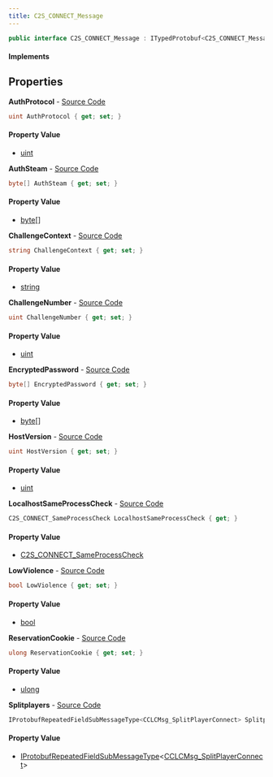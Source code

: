 ```yaml
---
title: C2S_CONNECT_Message
---
```


```csharp
public interface C2S_CONNECT_Message : ITypedProtobuf<C2S_CONNECT_Message>, INativeHandle
```

#### Implements

## Properties

**AuthProtocol** - [Source Code](https://github.com/swiftly-solution/swiftlys2/blob/master/managed/src/SwiftlyS2.Generated/Protobufs/Interfaces/C2S_CONNECT_Message.cs#L16)

```csharp
uint AuthProtocol { get; set; }
```

#### Property Value

- [uint](https://learn.microsoft.com/dotnet/api/system.uint32)

**AuthSteam** - [Source Code](https://github.com/swiftly-solution/swiftlys2/blob/master/managed/src/SwiftlyS2.Generated/Protobufs/Interfaces/C2S_CONNECT_Message.cs#L34)

```csharp
byte[] AuthSteam { get; set; }
```

#### Property Value

- [byte](https://learn.microsoft.com/dotnet/api/system.byte)[]

**ChallengeContext** - [Source Code](https://github.com/swiftly-solution/swiftlys2/blob/master/managed/src/SwiftlyS2.Generated/Protobufs/Interfaces/C2S_CONNECT_Message.cs#L37)

```csharp
string ChallengeContext { get; set; }
```

#### Property Value

- [string](https://learn.microsoft.com/dotnet/api/system.string)

**ChallengeNumber** - [Source Code](https://github.com/swiftly-solution/swiftlys2/blob/master/managed/src/SwiftlyS2.Generated/Protobufs/Interfaces/C2S_CONNECT_Message.cs#L19)

```csharp
uint ChallengeNumber { get; set; }
```

#### Property Value

- [uint](https://learn.microsoft.com/dotnet/api/system.uint32)

**EncryptedPassword** - [Source Code](https://github.com/swiftly-solution/swiftlys2/blob/master/managed/src/SwiftlyS2.Generated/Protobufs/Interfaces/C2S_CONNECT_Message.cs#L28)

```csharp
byte[] EncryptedPassword { get; set; }
```

#### Property Value

- [byte](https://learn.microsoft.com/dotnet/api/system.byte)[]

**HostVersion** - [Source Code](https://github.com/swiftly-solution/swiftlys2/blob/master/managed/src/SwiftlyS2.Generated/Protobufs/Interfaces/C2S_CONNECT_Message.cs#L13)

```csharp
uint HostVersion { get; set; }
```

#### Property Value

- [uint](https://learn.microsoft.com/dotnet/api/system.uint32)

**LocalhostSameProcessCheck** - [Source Code](https://github.com/swiftly-solution/swiftlys2/blob/master/managed/src/SwiftlyS2.Generated/Protobufs/Interfaces/C2S_CONNECT_Message.cs#L40)

```csharp
C2S_CONNECT_SameProcessCheck LocalhostSameProcessCheck { get; }
```

#### Property Value

- [C2S_CONNECT_SameProcessCheck](/docs/api/shared/protobufdefinitions/c2s_connect_sameprocesscheck)

**LowViolence** - [Source Code](https://github.com/swiftly-solution/swiftlys2/blob/master/managed/src/SwiftlyS2.Generated/Protobufs/Interfaces/C2S_CONNECT_Message.cs#L25)

```csharp
bool LowViolence { get; set; }
```

#### Property Value

- [bool](https://learn.microsoft.com/dotnet/api/system.boolean)

**ReservationCookie** - [Source Code](https://github.com/swiftly-solution/swiftlys2/blob/master/managed/src/SwiftlyS2.Generated/Protobufs/Interfaces/C2S_CONNECT_Message.cs#L22)

```csharp
ulong ReservationCookie { get; set; }
```

#### Property Value

- [ulong](https://learn.microsoft.com/dotnet/api/system.uint64)

**Splitplayers** - [Source Code](https://github.com/swiftly-solution/swiftlys2/blob/master/managed/src/SwiftlyS2.Generated/Protobufs/Interfaces/C2S_CONNECT_Message.cs#L31)

```csharp
IProtobufRepeatedFieldSubMessageType<CCLCMsg_SplitPlayerConnect> Splitplayers { get; }
```

#### Property Value

- [IProtobufRepeatedFieldSubMessageType](/docs/api/shared/netmessages/iprotobufrepeatedfieldsubmessagetype-1)<[CCLCMsg_SplitPlayerConnect](/docs/api/shared/protobufdefinitions/cclcmsg_splitplayerconnect)>

